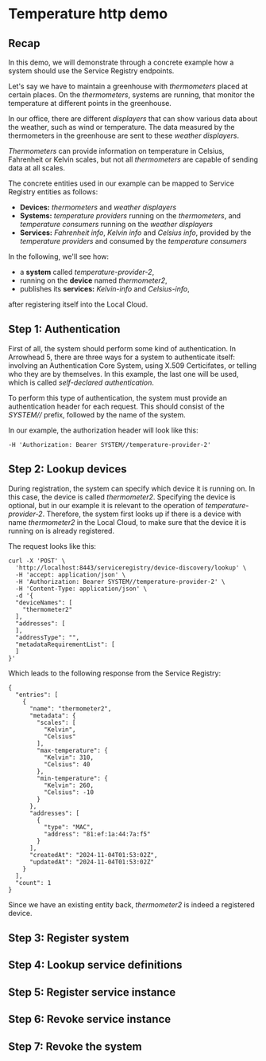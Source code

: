 # Temperature http demo

## Recap

In this demo, we will demonstrate through a concrete example how a system should use the Service Registry endpoints.

Let's say we have to maintain a greenhouse with _thermometers_ placed at certain places. On the _thermometers_, systems are running, that monitor the temperature at different points in the greenhouse.

In our office, there are different _displayers_ that can show various data about the weather, such as wind or temperature. The data measured by the thermometers in the greenhouse are sent to these _weather displayers_.

_Thermometers_ can provide information on temperature in Celsius, Fahrenheit or Kelvin scales, but not all _thermometers_ are capable of sending data at all scales.

The concrete entities used in our example can be mapped to Service Registry entities as follows:

- **Devices:** _thermometers_ and _weather displayers_
- **Systems:** _temperature providers_ running on the _thermometers_, and _temperature consumers_ running on the _weather displayers_
- **Services:** _Fahrenheit info_, _Kelvin info_ and _Celsius info_, provided by the _temperature providers_ and consumed by the _temperature consumers_

In the following, we'll see how:
- a **system** called _temperature-provider-2_, 
- running on the **device** named _thermometer2_,
- publishes its **services:** _Kelvin-info_ and _Celsius-info_,

after registering itself into the Local Cloud.

## Step 1: Authentication

First of all, the system should perform some kind of authentication. In Arrowhead 5, there are three ways for a system to authenticate itself: involving an Authentication Core System, using X.509 Certicifates, or telling who they are by themselves. In this example, the last one will be used, which is called _self-declared authentication_.

To perform this type of authentication, the system must provide an authentication header for each request. This should consist of the _SYSTEM//_ prefix, followed by the name of the system. 

In our example, the authorization header will look like this:
~~~
-H 'Authorization: Bearer SYSTEM//temperature-provider-2'
~~~

## Step 2: Lookup devices

During registration, the system can specify which device it is running on. In this case, the device is called _thermometer2_. Specifying the device is optional, but in our example it is relevant to the operation of _temperature-provider-2_. Therefore, the system first looks up if there is a device with name _thermometer2_ in the Local Cloud, to make sure that the device it is running on is already registered.

The request looks like this:
~~~
curl -X 'POST' \
  'http://localhost:8443/serviceregistry/device-discovery/lookup' \
  -H 'accept: application/json' \
  -H 'Authorization: Bearer SYSTEM//temperature-provider-2' \
  -H 'Content-Type: application/json' \
  -d '{
  "deviceNames": [
    "thermometer2"
  ],
  "addresses": [
  ],
  "addressType": "",
  "metadataRequirementList": [
  ]
}'
~~~

Which leads to the following response from the Service Registry:

~~~
{
  "entries": [
    {
      "name": "thermometer2",
      "metadata": {
        "scales": [
          "Kelvin",
          "Celsius"
        ],
        "max-temperature": {
          "Kelvin": 310,
          "Celsius": 40
        },
        "min-temperature": {
          "Kelvin": 260,
          "Celsius": -10
        }
      },
      "addresses": [
        {
          "type": "MAC",
          "address": "81:ef:1a:44:7a:f5"
        }
      ],
      "createdAt": "2024-11-04T01:53:02Z",
      "updatedAt": "2024-11-04T01:53:02Z"
    }
  ],
  "count": 1
}
~~~

Since we have an existing entity back, _thermometer2_ is indeed a registered device.

## Step 3: Register system

## Step 4: Lookup service definitions

## Step 5: Register service instance

## Step 6: Revoke service instance

## Step 7:  Revoke the system
